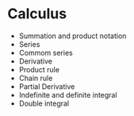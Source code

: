 # Calculus
- Summation and product notation
- Series
- Commom series
- Derivative
- Product rule
- Chain rule
- Partial Derivative
- Indefinite and definite integral
- Double integral
